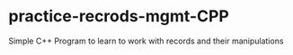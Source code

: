 # practice-recrods-mgmt-CPP
Simple C++ Program to learn to work with records and their manipulations
